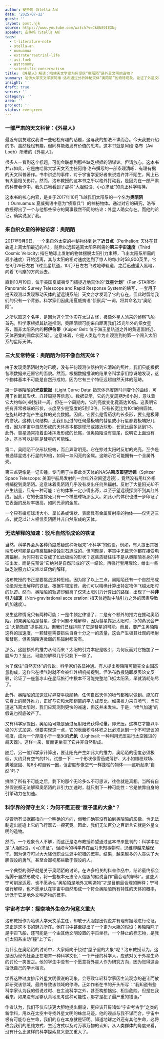 ```yaml
---
author: 安争鸣（Stella An）
date: '2025-07-12'
guest: ''
layout: post.njk
source: https://www.youtube.com/watch?v=CkGN89IEXNg
speaker: 安争鸣（Stella An）
tags:
  - t-literature-note
  - stella-an
  - oumuamua
  - extraterrestrial-life
  - avi-loeb
  - astronomy
  - scientific-conservatism
title: 《外星人》解读：哈佛天文学家为何坚信“奥陌陌”是外星文明的造物？
summary: 哈佛大学天文学家阿维·洛布通过分析神秘天体“奥陌陌”的奇特现象，论证了外星文明存在的可能性，并批判了科学界的保守主义。
insight: ''
draft: true
series: ''
category: ''
area: ''
project: ''
status: evergreen
---
```

### 一部严肃的天文科普：《外星人》

最近有朋友建议我讲一些轻松有趣的话题，这与我的想法不谋而合。今天我要介绍的书，虽然轻松有趣，但同样能激发有价值的思考。这本书就是阿维·洛布（Avi Loeb）所著的《外星人》。

很多人一看到这个标题，可能会联想到那些缺乏根据的阴谋论。但请放心，这本书并非如此，它是由哈佛大学天文系主任阿维·洛布撰写的一部条理清晰、有理有据的天文科普著作。书中讲述的事件，对于宇宙学爱好者来说或许并不陌生，网上已有大量相关影片。然而，洛布教授的这本书之所以格外打动我，是因为在一部严肃的科普著作中，我久违地看到了那种“大胆假设、小心求证”的真正科学精神。

这本书的核心内容，是关于2017年10月飞越我们太阳系的一个名为**奥陌陌**（'Oumuamua: 夏威夷语中意为“侦察兵”）的神秘物体。通过对它的研究，洛布教授得出了一个与他那些保守的同事截然不同的结论：外星人确实存在。而他的论证，确实说服了我。

### 来自织女星的神秘访客：奥陌陌

2017年9月9日，一个来自外太空的神秘物体到达了**近日点**（Perihelion: 天体在其轨道上离太阳最近的点），随后以远超逃离太阳系所需的**第三宇宙速度**（Third Cosmic Velocity: 指在地球上发射的物体摆脱太阳引力束缚，飞出太阳系所需的最小速度）开始远离，其与太阳的相对速度达到了惊人的每小时58,900英里。它在9月29日左右飞过金星轨道，10月7日左右飞过地球轨道，之后迅速遁入黑暗，向着飞马座的方向远去。

直到10月19日，位于美国夏威夷专门捕捉近地天体的“**泛星计划**”（Pan-STARRS: Panoramic Survey Telescope and Rapid Response System的缩写，一套用于巡天观测以发现移动天体的望远镜系统）天文台才发现了它的存在，但此时留给我们的只有一个背影。科学家们因此用夏威夷语“侦察兵”一词，将其命名为“奥陌陌”。

之所以取这个名字，是因为这个天体实在太过古怪，极像外星人派来的侦察飞船。首先，科学家根据其轨道推测，奥陌陌很可能来自距离我们25光年外的织女星系，而非太阳系内的**柯伊伯带**（Kuiper Belt: 位于海王星轨道之外的黄道面附近、天体密集的圆盘状区域）。这意味着，它是人类迄今为止观测到的第一个闯入太阳系的星际天体。

### 三大反常特征：奥陌陌为何不像自然天体？

由于发现奥陌陌时为时已晚，没有任何观测仪器拍到它清晰的照片，我们只能根据各项数据来还原它的面貌。然而，根据数据推演的结果令科学家们惊讶地发现，这个物体基本不可能是自然形成的，因为它有三个特征远超自然天体的范畴。

第一是奥陌陌的**光变数据**（Light Curve Data: 指天体亮度随时间变化的曲线，可用于推断其形状、自转周期等信息）。数据显示，它的光变周期为8小时，意味着它大约每8小时旋转一周。但在一个周期内，它的亮度变化竟高达10倍。这表明它拥有非常极端的形状，长度至少是宽度的5到10倍。只有长宽比为10:1的椭圆体，在旋转时才能产生这样的光变数据。因此，它要么是雪茄状的长条形，要么是极薄的饼状。这种几何结构，比我们见过的任何最极端的彗星或小行星都要极端好几倍，因为宇宙中自然形成的天体基本都是球形或接近球形，长宽比最多达到1:3。此外，彗星通常拖着由冰挥发形成的长尾，但奥陌陌没有彗尾，说明它上面没有冰，基本可以排除是彗星的可能性。

第二，奥陌陌不仅形状极端，而且异常明亮。它在掠过太阳时反射的光亮，至少是普通彗星或小行星的10倍，如同一块闪亮的金属。这暗示它可能拥有一个金属外壳。

第三点更像是一记实锤。专门用于拍摄此类天体的NASA**斯皮策望远镜**（Spitzer Space Telescope: 美国宇航局发射的一台红外空间望远镜），竟然没有用红外相机捕捉到奥陌陌。这意味着奥陌陌几乎没有发出任何热辐射。反射了大量阳光却不产生热量，只有一种可能：它的体积一定小得出奇，以至于望远镜探测不到其红外线。因此，它的长度撑死只有一个橄榄球场那么大。如此小的体积也进一步印证了它表面的反射率极高，如同光滑的金属。

一个只有橄榄球场大小、呈长条或饼状、表面具有金属反射率的物体——仅凭这三点，就足以让人相信奥陌陌并非自然形成的天体。

### 无法解释的加速：驳斥自然形成论的铁证

当然，科学界会从各种角度质疑这种听起来“不科学”的假设。例如，有人提出其极端形状可能是由电离辐射侵蚀岩石造成的。但问题是，宇宙中无数天体都在接受电离辐射，为何只有它变成了如此极端的形状？这些质疑往往不是从奥陌陌本身的特征出发，而是先预设“它绝对是自然形成的”这一结论，再强行套用理论，给出一些缺乏说服力却又难以证伪的解释。

洛布教授的书正是要挑战这种思维。因为除了以上三点，奥陌陌还有一个自然形成论绝对无法解释的铁证。根据牛顿定律，我们可以精确计算出特定物体飞越太阳时的轨迹。然而，奥陌陌的轨迹却偏离了仅凭太阳引力计算出的路径，出现了一种**非引力加速**（Non-gravitational acceleration: 指天体运动中除引力之外的因素导致的加速度）。

发生这种情况只有两种可能：一是牛顿定律错了，二是有个额外的推力在推动奥陌陌。如果奥陌陌是彗星，这个问题不难解释，因为彗星靠近太阳时，冰的蒸发会产生“火箭效应”提供推力。但我们已经排除了它是彗星的可能。而且，要产生奥陌陌这样的加速度，一颗彗星需要损失自身十分之一的质量，这会产生极其壮观的喷射和彗尾，但奥陌陌连微弱的热辐射都没有。

那么，这股额外的推力从何而来？太阳的引力本应是吸引，为何反而对它施加了一股斥力？至此，可能的解释几乎只剩下一种了。

为了保住“自然天体”的假说，科学家们各显神通。有人提出奥陌陌可能完全由固态氢构成，这样它在喷气时就不会被红外相机捕捉到。但洛布教授随即发表论文反驳，论证了一座氢冰山在星际旅行中根本不可能完整地飞抵太阳系，早就消耗殆尽了。

此外，奥陌陌的加速过程异常平稳顺畅，任何自然天体的喷气都难以做到。施加在它身上的额外推力，正好与它和太阳距离的平方成反比。如果推力来自喷气，当它迅速飞离太阳时，我们应观测到更快的减速，但这并未发生。于是，“喷气加速”的假说也彻底破产了。

又有科学家提出，奥陌陌可能是通过反射阳光获得动量，即光压。这样它才能以平稳的方式加速。但要实现这一点，它的表面积与体积之比必须达到一个不可思议的程度，成为一个厚度小于一毫米的**光帆**（Lightsail: 一种利用光压进行太空推进的航天器）。这样一来，反而更坐实了它并非自然形成。

随后，另一位科学家计算出，要让阳光产生如此大的推力，奥陌陌的密度必须极低，大约只有空气的1%。试想一下：一个形状像雪茄或薄饼、大小如橄榄球场、质地坚固、每8小时自转一圈，但密度却像空气一样蓬松的物体——这听起来“自然”吗？

排除了所有不可能之后，剩下的那个无论多么不可思议，往往就是真相。当所有自然假说都无法解释奥陌陌的非引力加速时，就只剩下一种可能性：它是依靠自身的引擎动力在加速。

### 科学界的保守主义：为何不愿正视“屋子里的大象”？

尽管所有证据都指向一个明确的方向，但我们确实没有拍到奥陌陌的影像，也无法制造出能追上它的飞行器去一探究竟。因此，我们无法百分之百断言它就是外星文明的造物。

然而，一个现象令人不解，而这正是洛布教授希望通过这本书来批判的：科学本应是“大胆假设，小心求证”，但如今的科学界在面对未知事物时，思维却越来越保守。因为保守可以大大降低职业生涯中犯错的概率。结果，越来越多的人丧失了大胆假设的勇气，甚至会鄙视那些敢于假设的人。

一个典型的例子就是关于奥陌陌的讨论。在许多相关的科普作品中，结论最终都会落脚于自然形成论，将一些根本无法令人信服的假说当作“最合理的解释”。这些人宁可削足适履，也不愿承认“奥陌陌是地外文明造物”才是目前最合理的解释；宁可强行解释，也不愿承认在宇宙中自然形成一个符合奥陌陌所有特性的天体的概率，远低于它是地外文明造物的概率。

### 宇宙考古学：探索地外生命为何意义重大

洛布教授作为哈佛大学天文系主任，却敢于大胆提出假说并有理有据地进行论证，这正是这本书的魅力所在。他在书中甚至提出了一个更为大胆的假设：奥陌陌除了是宇宙飞船，还可能是一个由其他文明设置的宇宙坐标，一个静止的标志物，是我们太阳系主动“撞”上了它。

为什么在奥陌陌的讨论中，大家倾向于绕过“屋子里的大象”呢？洛布教授认为，这是因为现代社会正在培育一种科学文化：一个严谨的科学人，应该对关于外星生命的讨论一笑置之。他的学生中没有一个愿意将外星人作为研究方向，因为觉得这会拉低自己的学术档次。

学界这种过度排斥外星文明假说的现象，会导致年轻科学家因主流观念的避讳而放弃研究该领域，最终导致该领域的停滞。正如作者在书的开头所写：“我知道有些科学家认为我的假说过时、在主流科学之外，甚至构想拙劣、相当危险。但是在我看来，如果没有足够认真地思考这种可能性，那才是犯了最严重的错误。”

作者认为，我们不仅应该更大胆地提出假设，更应该开辟诸如“宇宙考古学”之类的新学科，用以在太空中寻找外星文明的蛛丝马迹。他的观点与我不谋而合。宇宙中极有可能存在生命，我们的存在本身就是证明。知道地球之外还有其他生命，必将改变我们的思维方式、生活方式以及对万事万物的认知。从人类群体的角度来看，没有什么比这样的科学探索意义更加重大了。